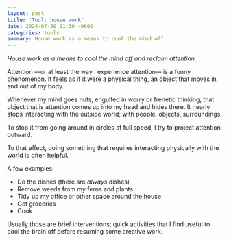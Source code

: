 ```yaml
---
layout: post
title: 'Tool: house work'
date: 2024-07-30 21:30 -0600
categories: tools
summary: House work as a means to cool the mind off.
---
```


_House work as a means to cool the mind off and reclaim attention._

Attention —or at least the way I experience attention— is a funny phenomenon. It feels as if it were a physical thing, an object that moves in and out of my body.

Whenever my mind goes nuts, engulfed in worry or frenetic thinking, that object that is attention comes up into my head and hides there. It nearly stops interacting with the outside world; with people, objects, surroundings.

To stop it from going around in circles at full speed, I try to project attention outward.

To that effect, doing something that requires interacting physically with the world is often helpful.

A few examples:

- Do the dishes (there are _always_ dishes)
- Remove weeds from my ferns and plants
- Tidy up my office or other space around the house
- Get groceries
- Cook

Usually those are brief interventions; quick activities that I find useful to cool the brain off before resuming some creative work. 
